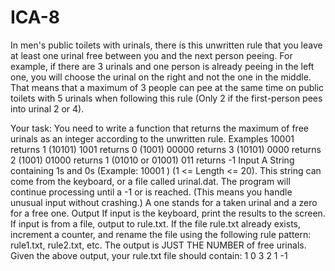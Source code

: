 # ICA-8
In men's public toilets with urinals, there is this unwritten rule that you leave at least one urinal free between you and
the next person peeing. For example, if there are 3 urinals and one person is already peeing in the left one, you will
choose the urinal on the right and not the one in the middle. That means that a maximum of 3 people can pee at the
same time on public toilets with 5 urinals when following this rule (Only 2 if the first-person pees into urinal 2 or 4).

Your task:
You need to write a function that returns the maximum of free urinals as an integer according to the unwritten rule.
Examples
10001 returns 1 (10101)
1001 returns 0 (1001)
00000 returns 3 (10101)
0000 returns 2 (1001)
01000 returns 1 (01010 or 01001)
011 returns -1
Input
A String containing 1s and 0s (Example: 10001 ) (1 <= Length <= 20). This string can come from the keyboard, or a file
called urinal.dat. The program will continue processing until a -1 or <eof> is reached. (This means you handle unusual
input without crashing.)
A one stands for a taken urinal and a zero for a free one.
Output
If input is the keyboard, print the results to the screen. If input is from a file, output to rule.txt. If the file rule.txt already
exists, increment a counter, and rename the file using the following rule pattern: rule1.txt, rule2.txt, etc. The output is
JUST THE NUMBER of free urinals. Given the above output, your rule.txt file should contain:
1
0
3
2
1
-1